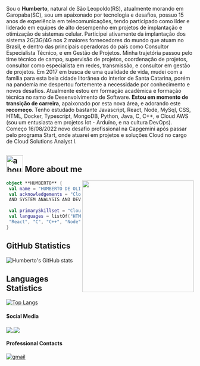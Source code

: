    Sou o <strong>Humberto</strong>, natural de São Leopoldo(RS), atualmente morando em Garopaba(SC), sou um apaixonado por tecnologia e desafios, possuo 15 anos de experiência em telecomunicações, tendo participado como líder e liderado em equipes de alto desempenho em projetos de implantação e otimização de sistemas celular.
 Participei ativamente da implantação dos sistema 2G/3G/4G nos 2 maiores fornecedores do mundo que atuam no Brasil,  e dentro das principais operadoras do país como Consultor Especialista Técnico, e em Gestão de Projetos.
 Minha trajetória passou pelo time técnico de campo, supervisão de projetos, coordenação de projetos, consultor como especialista em redes, transmissão, e consultor em gestão de projetos.
 Em 2017 em busca de uma qualidade de vida, mudei com a família para esta bela cidade litorânea do interior de Santa Catarina, porém na pandemia me despertou fortemente a necessidade por conhecimento e novos desafios. Atualmente estou em formação acadêmica e formação técnica no ramo de Desenvolvimento de Software. <strong>Estou em momento de transição de carreira</strong>, apaixonado por esta nova área, e adorando este <strong>recomeço</strong>.
 Tenho estudado bastante Javascript, React, Node, MySql, CSS, HTML, Docker, Typescript, MongoDB, Python, Java, C, C++, e Cloud AWS (sou um entusiasta em projetos Iot - Arduíno, e na cultura DevOps).
 Começo 16/08/2022 novo desafio profissional na Capgemini após passar pelo programa Start, onde atuarei em projetos e soluções Cloud no cargo de Cloud Solutions Analyst l.
 
<div align="center">
 
 </div>

## <img width="45" alt="about" src="https://raw.github.com/elizarov/elizarov/master/about.png"> More about me

<img align="right" width="300" src="https://media2.giphy.com/media/qgQUggAC3Pfv687qPC/giphy.gif?cid=ecf05e47v43wfld4ozbjpxlmowbaqymr9hgwbuxqe2k4k00r&rid=giphy.gif&ct=g" />


```kotlin
object **HUMBERTO** {
 val name = "HUMBERTO DE OLIVEIRA ARAÚJO"
 val acknowledgements = "Cloud Solutions Analyst|DEV FULL STACK WEB STUDENT 
 AND SYSTEM ANALYSIS AND DEVELOPMENT STUDENT"
 
 val primarySkillset = "Cloud, HTML, CSS, JavaScript"
 val languages = listOf("HTML", "CSS", "JavaScript", "Git", 
 "React", "C", "C++", "Node", "Docker", "Typescript", "MongoDB", "Java", "AWS") 
}
```

## **GitHub Statistics**

![Humberto's GitHub stats](https://github-readme-stats.vercel.app/api?username=HumbertoAraujo&show_icons=true&theme=radical)

## **Languages Statistics**

 [![Top Langs](https://github-readme-stats.vercel.app/api/top-langs/?username=HumbertoAraujo)](https://github.com/HumbertoAraujo/github-readme-stats)


#### Social Media

<p align="left">
<a href="https://www.instagram.com/1bertoaraujo/">
    <img
      align="center"
      src="https://img.shields.io/badge/Instagram-1C1C1C?style=for-the-badge&logo=instagram&logoColor=00FFFF"
      target="_blank"
    />
  </a>
  
  <a href="https://www.linkedin.com/in/humbertoaraujo1985//">
    <img
         align="center"
         src="https://img.shields.io/badge/LinkedIn-1C1C1C?style=for-the-badge&logo=linkedin&logoColor=00FFFF"
         target="_blank"
         />
  </a>
   
   
 
  </p>


  
#### Professional Contacts

<p align="left">
 <a href="mailto:humberto.nro@gmail.com">
    <img
         align="center"
         src="https://img.shields.io/badge/Gmail-1C1C1C?style=for-the-badge&logo=gmail&logoColor=00FFFF" 
         alt="gmail"
         target="_blank"
         />
  </a>
 </p>
